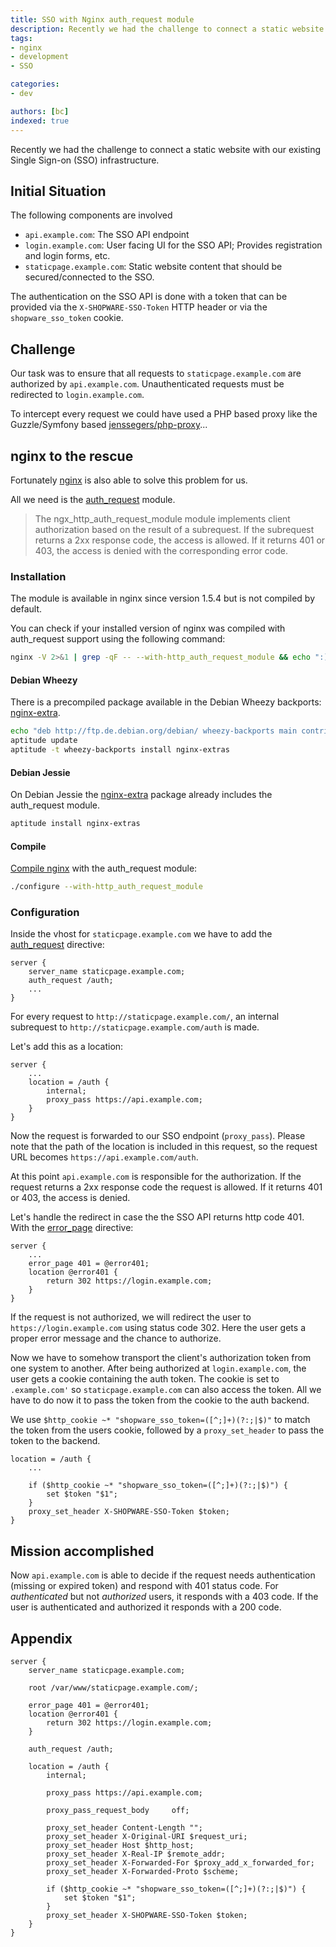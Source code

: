 ```yaml
---
title: SSO with Nginx auth_request module
description: Recently we had the challenge to connect a static website with our existing Single Sign-on (SSO) infrastructure
tags:
- nginx
- development
- SSO

categories:
- dev

authors: [bc]
indexed: true
---
```


Recently we had the challenge to connect a static website with our existing Single Sign-on (SSO) infrastructure.

## Initial Situation

The following components are involved

- `api.example.com`: The SSO API endpoint
- `login.example.com`: User facing UI for the SSO API; Provides registration and login forms, etc.
- `staticpage.example.com`: Static website content that should be secured/connected to the SSO.

The authentication on the SSO API is done with a token that can be provided via the `X-SHOPWARE-SSO-Token` HTTP header or via the `shopware_sso_token` cookie.

## Challenge

Our task was to ensure that all requests to `staticpage.example.com` are authorized by `api.example.com`. Unauthenticated requests must be redirected to `login.example.com`.

To intercept every request we could have used a PHP based proxy like the Guzzle/Symfony based [jenssegers/php-proxy](https://github.com/jenssegers/php-proxy)...

## nginx to the rescue

Fortunately [nginx](http://nginx.org/) is also able to solve this problem for us.

All we need is the [auth_request](http://nginx.org/en/docs/http/ngx_http_auth_request_module.html) module.

> The ngx_http_auth_request_module module implements client authorization based on the result of a subrequest.
> If the subrequest returns a 2xx response code, the access is allowed.
> If it returns 401 or 403, the access is denied with the corresponding error code.


### Installation

The module is available in nginx since version 1.5.4 but is not compiled by default.

You can check if your installed version of nginx was compiled with auth_request support using the following command:

```bash
nginx -V 2>&1 | grep -qF -- --with-http_auth_request_module && echo ":)" || echo ":("
```

#### Debian Wheezy

There is a precompiled package available in the Debian Wheezy backports: [nginx-extra](https://packages.debian.org/wheezy-backports/nginx-extras).

```bash
echo "deb http://ftp.de.debian.org/debian/ wheezy-backports main contrib non-free" > /etc/apt/sources.list.d/backports.list
aptitude update
aptitude -t wheezy-backports install nginx-extras
```

#### Debian Jessie

On Debian Jessie the [nginx-extra](https://packages.debian.org/jessie/nginx-extras) package already includes the auth_request module.

```bash
aptitude install nginx-extras
```


#### Compile

[Compile nginx](http://wiki.nginx.org/Install#Building_Nginx_From_Source) with the auth_request module:

```bash
./configure --with-http_auth_request_module
```

### Configuration

Inside the vhost for `staticpage.example.com` we have to add the [auth_request](http://nginx.org/en/docs/http/ngx_http_auth_request_module.html#auth_request) directive:

```
server {
    server_name staticpage.example.com;
    auth_request /auth;
    ...
}
```

For every request to `http://staticpage.example.com/`, an internal subrequest to `http://staticpage.example.com/auth` is made.

Let's add this as a location:


```
server {
    ...
    location = /auth {
        internal;
        proxy_pass https://api.example.com;
    }
}
```

Now the request is forwarded to our SSO endpoint (`proxy_pass`). Please note that the path of the location is included in this request, so the request URL becomes `https://api.example.com/auth`.

At this point `api.example.com` is responsible for the authorization. If the request returns a 2xx response code the request is allowed. If it returns 401 or 403, the access is denied.

Let's handle the redirect in case the the SSO API returns http code 401.
With the [error_page](http://nginx.org/en/docs/http/ngx_http_core_module.html#error_page) directive:

```
server {
    ...
    error_page 401 = @error401;
    location @error401 {
        return 302 https://login.example.com;
    }
}
```

If the request is not authorized, we will redirect the user to `https://login.example.com` using status code 302. Here the user gets a proper error message and the chance to authorize.

Now we have to somehow transport the client's authorization token from one system to another.
After being authorized at `login.example.com`, the user gets a cookie containing the auth token. The cookie is set to `.example.com'` so `staticpage.example.com` can also access the token.
All we have to do now it to pass the token from the cookie to the auth backend.

We use `$http_cookie ~* "shopware_sso_token=([^;]+)(?:;|$)"` to match the token from the users cookie, followed by a `proxy_set_header` to pass the token to the backend.

```
location = /auth {
    ...

    if ($http_cookie ~* "shopware_sso_token=([^;]+)(?:;|$)") {
        set $token "$1";
    }
    proxy_set_header X-SHOPWARE-SSO-Token $token;
}
```

## Mission accomplished
Now `api.example.com` is able to decide if the request needs authentication (missing or expired token) and respond with 401 status code. For *authenticated* but not *authorized* users, it responds with a 403 code.
If the user is authenticated and authorized it responds with a 200 code.

## Appendix

```
server {
    server_name staticpage.example.com;

    root /var/www/staticpage.example.com/;

    error_page 401 = @error401;
    location @error401 {
        return 302 https://login.example.com;
    }

    auth_request /auth;

    location = /auth {
        internal;

        proxy_pass https://api.example.com;

        proxy_pass_request_body     off;

        proxy_set_header Content-Length "";
        proxy_set_header X-Original-URI $request_uri;
        proxy_set_header Host $http_host;
        proxy_set_header X-Real-IP $remote_addr;
        proxy_set_header X-Forwarded-For $proxy_add_x_forwarded_for;
        proxy_set_header X-Forwarded-Proto $scheme;

        if ($http_cookie ~* "shopware_sso_token=([^;]+)(?:;|$)") {
            set $token "$1";
        }
        proxy_set_header X-SHOPWARE-SSO-Token $token;
    }
}
```

